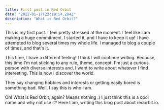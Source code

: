 ```yaml
---
title: First post in Red Orbit
date: "2022-01-17T22:18:54.284Z"
description: "What is Red Orbit?"
---
```


This is my first post. I feel pretty stressed at the moment. I feel like I am making a huge
commitment. I started it, and I have to keep it up! I have attempted to blog several times
my whole life. I managed to blog a couple of times, and that's it.

This time, I have a different feeling! I think I will continue writing. Because, this time
I'm not sticking to any rule, theme, concept. I'm just a curious person with diverse interests
and, I want to write about whatever I find interesting. This is how I discover the world.

They say changing hobbies and interests or getting easily bored is something bad. Well, I say
this is who I am.

Oh! What is Red Orbit, again? Means nothing :) I just think this is a cool name and 
why not use it? Here I am, writing this blog post about redorbit.io.
